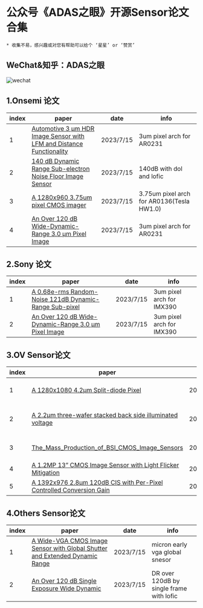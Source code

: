# 公众号《ADAS之眼》开源Sensor论文合集
`* 收集不易，感兴趣或对您有帮助可以给个 ‘星星’ or ‘赞赏’`
## WeChat&知乎：ADAS之眼
![wechat](./imgs/wechat.png)

## 1.Onsemi 论文

|index|paper|date|info|
|---|---|---|---|
|1|[Automotive 3 µm HDR Image Sensor with LFM and Distance Functionality](./1.ONSMEI/Automotive%203%20%C2%B5m%20HDR%20Image%20Sensor%20with%20LFM%20and%20Distance%20Functionality.pdf)| 2023/7/15|3um pixel arch for AR0231|
|2|[140 dB Dynamic Range Sub-electron Noise Floor Image Sensor](./1.ONSMEI/140%20dB%20Dynamic%20Range%20Sub-electron%20Noise%20Floor%20Image%20Sensor.pdf)| 2023/7/15|140dB with dol and lofic|
|3|[A 1280x960 3.75um pixel CMOS imager](./1.ONSMEI/A%201280x960%203.75um%20pixel%20CMOS%20imager.pdf)| 2023/7/15|3.75um pixel arch for AR0136(Tesla HW1.0)|
|4|[An Over 120 dB Wide-Dynamic-Range 3.0 μm Pixel Image](./1.ONSMEI/An%20Over%20120%20dB%20Wide-Dynamic-Range%203.0%20μm%20Pixel%20Image.pdf)| 2023/7/15|3um pixel arch for AR0231|
## 2.Sony 论文
|index|paper|date|info|
|---|---|---|---|
|1|[A 0.68e-rms Random-Noise 121dB Dynamic-Range Sub-pixel](./2.SONY/A%200.68e-rms%20Random-Noise%20121dB%20Dynamic-Range%20Sub-pixel.pdf)| 2023/7/15|3um pixel arch for IMX390|
|2|[An Over 120 dB Wide-Dynamic-Range 3.0 μm Pixel Image](./2.SONY/An%20Over%20120%20dB%20Wide-Dynamic-Range%203.0%20μm%20Pixel%20Image.pdf)| 2023/7/15|3um pixel arch for IMX390|
## 3.OV Sensor论文
|index|paper|date|info|
|---|---|---|---|
|1|[A 1280x1080 4.2µm Split-diode Pixel](./3.OV/A%201280x1080%204.2%C2%B5m%20Split-diode%20Pixel.pdf)| 2023/7/15|3um Pixel arch for OX1F10|
|2|[A 2.2μm three-wafer stacked back side illuminated voltage](./3.OV/A%202.2μm%20three-wafer%20stacked%20back%20side%20illuminated%20voltage.pdf)| 2023/7/15|2.2um pixel arch based on BSI|
|3|[The_Mass_Production_of_BSI_CMOS_Image_Sensors](./3.OV/The_Mass_Production_of_BSI_CMOS_Image_Sensors.pdf)| 2023/7/15|Mass Production of BSI CSI|
|4|[A 1.2MP 13” CMOS Image Sensor with Light Flicker Mitigation](./3.OV/A%201.2MP%2013”%20CMOS%20Image%20Sensor%20with%20Light%20Flicker%20Mitigation.pdf)| 2023/7/15|1.2Mega Sensor|
|5|[A 1392x976 2.8µm 120dB CIS with Per-Pixel Controlled Conversion Gain](./3.OV/A%201392x976%202.8µm%20120dB%20CIS%20with%20Per-Pixel%20Controlled%20Conversion%20Gain.pdf)| 2023/7/15|2.8um Sensor|
## 4.Others Sensor论文
|index|paper|date|info|
|---|---|---|---|
|1|[A Wide-VGA CMOS Image Sensor with Global Shutter and Extended Dynamic Range](./4.COMMON/A%20Wide-VGA%20CMOS%20Image%20Sensor%20with%20Global%20Shutter%20and%20Extended%20Dynamic%20Range.pdf)| 2023/7/15|micron early vga global snesor|
|2|[An Over 120 dB Single Exposure Wide Dynamic](./4.COMMON/An%20Over%20120%20dB%20Single%20Exposure%20Wide%20Dynamic.pdf)| 2023/7/15|DR over 120dB by single frame with lofic|
